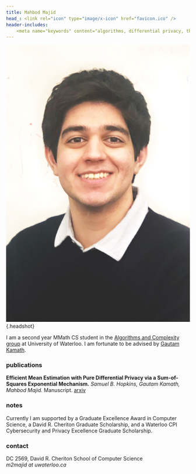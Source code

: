 ```yaml
---
title: Mahbod Majid
head_: <link rel="icon" type="image/x-icon" href="favicon.ico" />
header-includes:
    <meta name="keywords" content="algorithms, differential privacy, theoretical machine learning, sum of squares optimization, waterloo, mahbod majid" />
---
```


![](mahbod.jpeg){.headshot}

I am a second year MMath CS student in the [Algorithms and Complexity group](https://algcomp.uwaterloo.ca/) at University of Waterloo. I am fortunate to be advised by [Gautam Kamath](http://www.gautamkamath.com/).

### publications

**Efficient Mean Estimation with Pure Differential Privacy via a Sum-of-Squares Exponential Mechanism.** *Samuel B. Hopkins, Gautam Kamath, Mahbod Majid.* Manuscript. [arxiv](https://arxiv.org/abs/2111.12981)

### notes

Currently I am supported by a Graduate Excellence Award in Computer Science, a David R. Cheriton Graduate Scholarship,
and a Waterloo CPI Cybersecurity and Privacy Excellence Graduate Scholarship.

### contact
DC 2569, David R. Cheriton School of Computer Science\
*m2majid at uwaterloo.ca*
